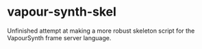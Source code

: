 # vapour-synth-skel

Unfinished attempt at making a more robust skeleton script for the VapourSynth frame server language.
